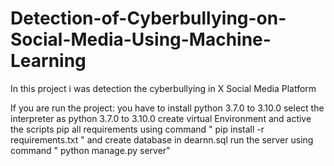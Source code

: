 # Detection-of-Cyberbullying-on-Social-Media-Using-Machine-Learning
In this project i was detection the cyberbullying in X Social Media Platform

If you are run the project:
  you have to install python 3.7.0 to 3.10.0
  select the interpreter as python 3.7.0 to 3.10.0
  create virtual Environment and active the scripts 
  pip all requirements using command " pip install -r requirements.txt "
  and create database in dearnn.sql
  run the server using command " python manage.py server" 
  
